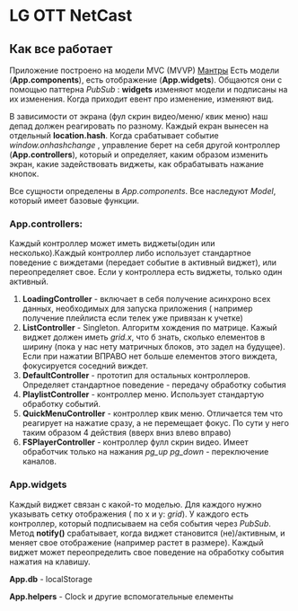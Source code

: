 # LG OTT NetCast

## Как все работает

Приложение построено на модели MVC (MVVP) [Мантры](http://addyosmani.com/resources/essentialjsdesignpatterns/book/#detailmvcmvp)
Есть модели (**App.components**), есть отображение (**App.widgets**). Общаются они с помощью паттерна *PubSub* : **widgets** изменяют модели и подписаны на их изменения. Когда приходит евент про изменение, изменяют вид.

В зависимости от экрана (фул скрин видео/меню/ квик меню) наш депад должен реагировать по разному. 
Каждый екран вынесен на отдельный **location.hash**. Когда срабатывает событие *window.onhashchange* , управление берет на себя другой контроллер (**App.controllers**), который и определяет, каким образом изменить экран, какие задействовать виджеты, как обрабатывать нажание кнопок.


Все сущности определены в *App.components*. Все наследуют *Model*, который имеет базовые функции. 

### App.controllers:

Каждый контроллер может иметь виджеты(один или несколько).Каждый контроллер либо использует стандартное поведение с виждетами (передает событие в активный виджет), или переопределяет свое. Если у контроллера есть виджеты, только один активный. 

1. **LoadingController** - включает в себя получение  асинхроно всех данных, необходимых для запуска приложения ( например получение плейлиста если телек уже привязан к учетке)
2. **ListController** - Singleton. Алгоритм хождения по матрице. Кажый виджет должен иметь *grid.x*, что б знать, сколько елементов в ширину (пока у нас нету матричных блоков, это задел на будущее). Если при нажатии ВПРАВО нет больше елементов этого виждета, фокусируется соседний виждет.
3. **DefaultController** -  прототип для остальных контроллеров. Определяет стандартное поведение - передачу обработку события 
4. **PlaylistController** - контроллер меню. Использует стандартую обработку событий.
5. **QuickMenuController** - контроллер квик меню. Отличается тем что реагирует на нажатие сразу, а не перемещает фокус. По сути у него таким образом 4 действия (вверх вниз влево вправо)
6. **FSPlayerController** - контроллер фулл скрин видео. Имеет обработчик только на нажания *pg_up* *pg_down*  - переключение каналов.

### App.widgets

Каждый виджет связан с какой-то моделью. Для каждого нужно указывать сетку отображения ( по х и у: *grid*). У каждого есть контроллер, который подписываем на себя события через *PubSub*. Метод **notify()** срабатывает, когда виджет становится (не)/активным, и меняет свое отображение (например растет в размере). Каждый виджет может переопределить свое поведение на обработку события нажатия на клавишу.




**App.db** - localStorage

**App.helpers** - Clock и другие вспомогательные елементы

